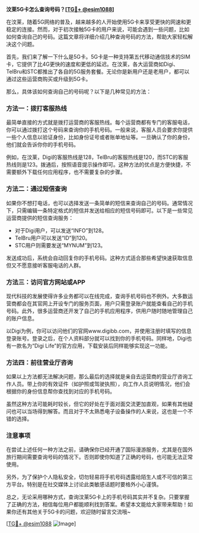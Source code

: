 **汶莱5G卡怎么查询号码？[[TG💪+ @esim1088](https://t.me/s/esim1088)]**

在汶莱，随着5G网络的普及，越来越多的人开始使用5G卡来享受更快的网速和更稳定的连接。然而，对于初次接触5G卡的用户来说，可能会遇到一些问题，比如如何查询自己的号码。这篇文章将详细介绍几种查询号码的方法，帮助大家轻松解决这个问题。

首先，我们来了解一下什么是5G卡。5G卡是一种支持第五代移动通信技术的SIM卡，它提供了比4G更快的速度和更低的延迟。在汶莱，各大运营商如Digi、TelBru和STC都推出了各自的5G服务套餐。无论你是新用户还是老用户，都可以通过这些运营商购买或升级到5G卡。

那么，具体该如何查询自己的号码呢？以下是几种常见的方法：

### 方法一：拨打客服热线

最简单直接的方式就是拨打运营商的客服热线。每个运营商都有专门的客服电话，你可以通过拨打这个号码来查询你的手机号码。一般来说，客服人员会要求你提供一些个人信息以验证身份，比如身份证号或者账单地址等。一旦确认了你的身份，他们就会告诉你你的手机号码。

例如，在汶莱，Digi的客服热线是128，TelBru的客服热线是120，而STC的客服热线则是123。拨通后，按照语音提示操作即可。这种方法的优点是方便快捷，不需要额外下载任何应用程序，也不需要复杂的步骤。

### 方法二：通过短信查询

如果你不想打电话，也可以选择发送一条简单的短信来查询自己的号码。通常情况下，只需编辑一条特定格式的短信并发送给相应的短信号码即可。以下是一些常见运营商提供的短信查询服务：

- 对于Digi用户，可以发送“INFO”到128。
- TelBru用户可以发送“ID”到120。
- STC用户则需要发送“MYNUM”到123。

发送成功后，系统会自动回复你的手机号码。这种方式适合那些希望快速获取信息但又不愿意接听客服电话的人群。

### 方法三：访问官方网站或APP

现代科技的发展使得许多业务都可以在线完成，查询手机号码也不例外。大多数运营商都会在其官网上开设专门的服务页面，用户只需登录账户就能查看自己的手机号码。此外，很多运营商还开发了自己的手机应用程序，供用户随时随地管理自己的账户信息。

以Digi为例，你可以访问他们的官网www.digibb.com，并使用注册时填写的信息登录账号。登录之后，在个人资料部分就可以找到你的手机号码。同样地，Digi也有一款名为“Digi Life”的官方应用，下载安装后同样能够实现这一功能。

### 方法四：前往营业厅咨询

如果以上方法都无法解决问题，那么最后的选择就是亲自去运营商的营业厅咨询工作人员。带上你的有效证件（如护照或驾驶执照），向工作人员说明情况，他们会根据你的身份信息帮你查找到对应的手机号码。

虽然这种方法可能耗时较长，但它的好处在于面对面交流更加直观，如果有其他疑问也可以当场得到解答。而且对于不太熟悉电子设备操作的人来说，这也是一个不错的选择。

### 注意事项

在尝试上述任何一种方法之前，请确保你已经开通了国际漫游服务，尤其是在国外旅行期间需要查询号码的情况下。否则即使你知道了正确的号码，也可能无法正常使用。

另外，为了保护个人隐私安全，切勿轻易将手机号码透露给陌生人或不可信的第三方平台。特别是在社交媒体上讨论此类敏感话题时要格外小心谨慎。

总之，无论采用哪种方式，查询汶莱5G卡上的手机号码其实并不复杂。只要掌握了正确的方法，相信每位用户都能顺利找到答案。希望本文能给大家带来帮助！如果你还有其他关于5G卡的问题，欢迎随时留言交流哦~

[[TG💪+ @esim1088](https://t.me/s/esim1088) ![Image](https://i.postimg.cc/4NQfJmqS/Snipaste-2025-05-13-00-14-12.png)]